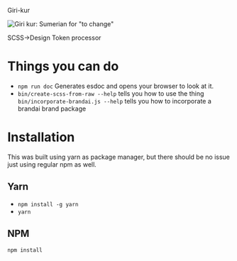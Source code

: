 Giri-kur

![Giri kur: Sumerian for "to change"](http://psd.museum.upenn.edu/epsd/psl/img/thumb/Okjz.png)

SCSS->Design Token processor

# Things you can do
* `npm run doc` Generates esdoc and opens your browser to look at it.
* `bin/create-scss-from-raw --help` tells you how to use the thing
  `bin/incorporate-brandai.js --help` tells you how to incorporate a brandai brand package

# Installation
This was built using yarn as package manager, but there should be no issue just using regular npm as well.
## Yarn
* `npm install -g yarn`
* `yarn`
## NPM
`npm install`
